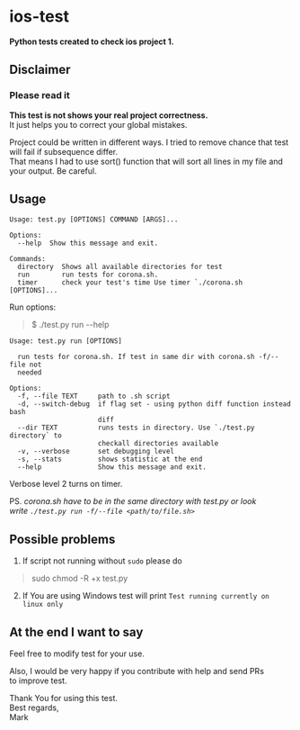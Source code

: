 # ios-test
**Python tests created to check ios project 1.**
## Disclaimer 

### Please read it

**This test is not shows your real project correctness.**  
It just helps you to correct your global mistakes. 

Project could be written in different ways. I tried to remove
chance that test will fail if subsequence differ.  
That means I had to use sort() function that will sort all lines 
in my file and your output. Be careful.


## Usage
```
Usage: test.py [OPTIONS] COMMAND [ARGS]...

Options:
  --help  Show this message and exit.

Commands:
  directory  Shows all available directories for test
  run        run tests for corona.sh.
  timer      check your test's time Use timer `./corona.sh [OPTIONS]...
```
Run options:
> $ ./test.py run --help  
> 
```
Usage: test.py run [OPTIONS]

  run tests for corona.sh. If test in same dir with corona.sh -f/--file not
  needed

Options:
  -f, --file TEXT     path to .sh script
  -d, --switch-debug  if flag set - using python diff function instead bash
                      diff
  --dir TEXT          runs tests in directory. Use `./test.py directory` to
                      checkall directories available
  -v, --verbose       set debugging level
  -s, --stats         shows statistic at the end
  --help              Show this message and exit.

```  

Verbose level 2 turns on timer.


PS. _corona.sh have to be in the same directory with test.py or look  
write `./test.py run -f/--file <path/to/file.sh>`_


## Possible problems
1) If script not running without `sudo` please do
>sudo chmod -R +x test.py
2) If You are using Windows test will print `Test running currently on linux only`
 
## At the end I want to say

Feel free to modify test for your use.  

Also, I would be very happy if you contribute with help and send PRs  
to improve test.

Thank You for using this test.  
Best regards,  
Mark
